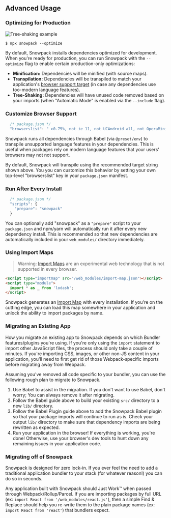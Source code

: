 ## Advanced Usage

### Optimizing for Production

![Tree-shaking example](/img/treeshaking.jpg)

```
$ npx snowpack --optimize
```

By default, Snowpack installs dependencies optimized for development. When you're ready for production, you can run Snowpack with the `--optimize` flag to enable certain production-only optimizations:

- **Minification:** Dependencies will be minified (with source maps).
- **Transpilation:** Dependencies will be transpiled to match your application's [browser support target](#customize-browser-support) (in case any dependencies use too-modern language features).
- **Tree-Shaking:** Dependencies will have unused code removed based on your imports (when "Automatic Mode" is enabled via the `--include` flag).

### Customize Browser Support

```js
  /* package.json */
  "browserslist": " >0.75%, not ie 11, not UCAndroid all, not OperaMini all",
```

Snowpack runs all dependencies through Babel (via `@preset/env`) to transpile unsupported language features in your dependencies. This is useful when packages rely on modern language features that your users' browsers may not not support.

By default, Snowpack will transpile using the recommended target string shown above. You you can customize this behavior by setting your own top-level "browserslist" key in your `package.json` manifest.


### Run After Every Install

``` js
  /* package.json */
  "scripts": {
    "prepare": "snowpack"
  }
```

You can optionally add "snowpack" as a `"prepare"` script to your `package.json` and npm/yarn will automatically run it after every new dependency install. This is recommended so that new dependencies are automatically included in your `web_modules/` directory immediately.


### Using Import Maps

> Warning: [Import Maps](https://github.com/WICG/import-maps) are an experimental web technology that is not supported in every browser. 

```html
<script type="importmap" src="/web_modules/import-map.json"></script>
<script type="module">
  import * as _ from 'lodash';
</script>
```

Snowpack generates an [Import Map](https://github.com/WICG/import-maps) with every installation. If you're on the cutting edge, you can load this map somewhere in your application and unlock the ability to import packages by name.


### Migrating an Existing App

How you migrate an existing app to Snowpack depends on which Bundler features/plugins you're using. If you're only using the `import` statement to import other JavaScript files, the process should only take a couple of minutes. If you're importing CSS, images, or other non-JS content in your application, you'll need to first get rid of those Webpack-specific imports before migrating away from Webpack. 

Assuming you've removed all code specific to your bundler, you can use the following rough plan to migrate to Snowpack.

1. Use Babel to assist in the migration. If you don't want to use Babel, don't worry; You can always remove it after migrating.
1. Follow the Babel guide above to build your existing `src/` directory to a new `lib/` directory. 
1. Follow the Babel Plugin guide above to add the Snowpack Babel plugin so that your package imports will continue to run as is. Check your output `lib/` directory to make sure that dependency imports are being rewritten as expected.
1. Run your application in the browser! If everything is working, you're done! Otherwise, use your browser's dev tools to hunt down any remaining issues in your application code.

### Migrating off of Snowpack

Snowpack is designed for zero lock-in. If you ever feel the need to add a traditional application bundler to your stack (for whatever reason!) you can do so in seconds. 

Any application built with Snowpack should Just Work™️ when passed through Webpack/Rollup/Parcel. If you are importing packages by full URL (ex: `import React from '/web_modules/react.js'`), then a simple Find & Replace should help you re-write them to the plain package names  (ex: `import React from 'react'`) that bundlers expect.

